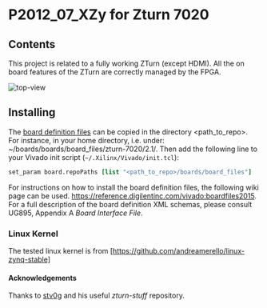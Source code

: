 # P2012_07_XZy for Zturn 7020

## Contents
This project is related to a fully working ZTurn (except HDMI). All the on board features of the ZTurn are correctly managed by the FPGA.

![top-view](http://www.myirtech.com/attached/image/20150129/zturnboard-interface.jpg)

## Installing
The [board definition files] can be copied in the directory <path_to_repo>. For instance, in your home directory, i.e. under: ~/boards/boards/board_files/zturn-7020/2.1/. Then add the following line to your Vivado init script (`~/.Xilinx/Vivado/init.tcl`):
```tcl
set_param board.repoPaths [list "<path_to_repo>/boards/board_files"]
```
For instructions on how to install the board definition files, the following wiki page can be used.
https://reference.digilentinc.com/vivado:boardfiles2015. For a full description of the board definition XML schemas, please consult UG895, Appendix A *Board Interface File*.

### Linux Kernel
The tested linux kernel is from [https://github.com/andreamerello/linux-zynq-stable]

#### Acknowledgements
Thanks to [stv0g] and his useful *zturn-stuff* repository.

[board definition files]: https://github.com/francescodiotalevi/projects/tree/master/P2012_07_XZy/zturn/boards/board_files/zturn-7020/2.1
[https://github.com/andreamerello/linux-zynq-stable]: <https://github.com/andreamerello/linux-zynq-stable/tree/linux-4.1.13-zynq>
[stv0g]: <https://github.com/stv0g>




